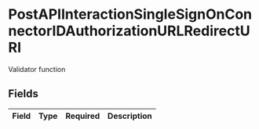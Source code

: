 # PostAPIInteractionSingleSignOnConnectorIDAuthorizationURLRedirectURI

Validator function


## Fields

| Field       | Type        | Required    | Description |
| ----------- | ----------- | ----------- | ----------- |